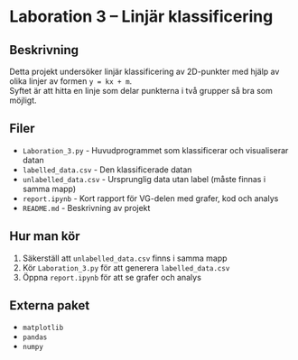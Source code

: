# Laboration 3 – Linjär klassificering

## Beskrivning

Detta projekt undersöker linjär klassificering av 2D-punkter med hjälp av olika linjer av formen `y = kx + m`.  
Syftet är att hitta en linje som delar punkterna i två grupper så bra som möjligt.

## Filer

- `Laboration_3.py` - Huvudprogrammet som klassificerar och visualiserar datan
- `labelled_data.csv` - Den klassificerade datan
- `unlabelled_data.csv` - Ursprunglig data utan label (måste finnas i samma mapp)
- `report.ipynb` - Kort rapport för VG-delen med grafer, kod och analys
- `README.md` - Beskrivning av projekt

## Hur man kör

1. Säkerställ att `unlabelled_data.csv` finns i samma mapp
2. Kör `Laboration_3.py` för att generera `labelled_data.csv`
3. Öppna `report.ipynb` för att se grafer och analys

## Externa paket

- `matplotlib`
- `pandas`
- `numpy`

